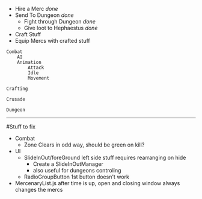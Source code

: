 * Hire a Merc _done_
* Send To Dungeon _done_
    - Fight through Dungeon _done_
    - Give loot to Hephaestus _done_
* Craft Stuff
* Equip Mercs with crafted stuff




```
Combat
    AI
    Animation
        Attack
        Idle
        Movement

Crafting

Crusade

Dungeon
```
---
#Stuff to fix
* Combat
    - Zone Clears in odd way, should be green on kill?
* UI
    - SlideInOut/foreGround left side stuff requires rearranging on hide
        + Create a SlideInOutManager
        + also useful for dungeons controling
    - RadioGroupButton 1st button doesn't work
* MercenaryList.js after time is up, open and closing window always changes the mercs




